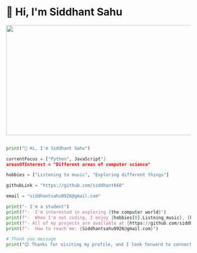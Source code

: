  # 👋 Hi, I'm Siddhant Sahu
 <img src="https://i.pinimg.com/originals/5d/75/8f/5d758f8778e039a171942a1993334d50.gif" width=3000 height=300>


```python
  
print("👋 Hi, I'm Siddhant Sahu")

currentFocus = ["Python", JavaScript"]
areasOfInterest = "Different areas of computer science"

hobbies = ["Listening to music", "Exploring different things"]

githubLink = "https://github.com/siddhant660"

email = "siddhantsahu9926@gmail.com"

print("- I'm a student")
print(f"-  I'm interested in exploring {the computer world}")
print(f"-  When I'm not coding, I enjoy {hobbies[0].Listning_music}, {hobbies[1].Exploring_new_things}")
print(f"- All of my projects are available at {https://github.com/siddhant660}")
print(f"-  How to reach me: {Siddhantsahu9926@gmail.com}")

# Thank you message
print("😊 Thanks for visiting my profile, and I look forward to connecting with you!")
```
